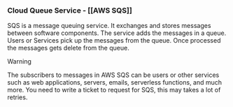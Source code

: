 ### Cloud Queue Service - [[AWS SQS]]

SQS is a message queuing service.
It exchanges and stores messages between software components. 
The service adds the messages in a queue.
Users or Services pick up the messages from the queue.
Once processed the messages gets delete from the queue.

> [!Warning]
> The subscribers to messages in AWS SQS can be users or other services such as web applications, servers, emails, serverless functions, and much more.
> You need to write a ticket to request for SQS, this may takes a lot of retries.

